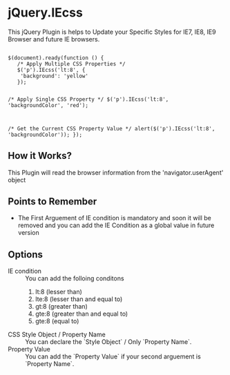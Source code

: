 jQuery.IEcss
============

This jQuery Plugin is helps to Update your Specific Styles for IE7, IE8, IE9 Browser and future IE browsers.

<code>
$(document).ready(function () {
   /* Apply Multiple CSS Properties */
   $('p').IEcss('lt:8', {
   	'background': 'yellow'
   });

   /* Apply Single CSS Property */
   $('p').IEcss('lt:8', 'backgroundColor', 'red');

   /* Get the Current CSS Property Value */
   alert($('p').IEcss('lt:8', 'backgroundColor'));
});
</code>

<h2>How it Works?</h2>
<p>This Plugin will read the browser information from the 'navigator.userAgent' object</p>

<h2>Points to Remember</h2>
<p>
<ul>
 <li>The First Arguement of IE condition is mandatory and soon it will be removed and you can add the IE Condition as a global value in future version</li>
</ul>
</p>

<h2>Options</h2>
<dl>
  <dt>IE condition</dt>
    <dd>You can add the folloing conditons
    <ol>
      <li>lt:8 (lesser than)</li>
      <li>lte:8 (lesser than and equal to)</li>
      <li>gt:8 (greater than)</li>
      <li>gte:8 (greater than and equal to)</li>
      <li>gte:8 (equal to)</li>
    </ol>
    </dd>
  <dt>CSS Style Object / Property Name</dt>
    <dd>You can declare the `Style Object` / Only `Property Name`.</dd>
  <dt>Property Value</dt>
    <dd>You can add the `Property Value` if your second arguement is `Property Name`.</dd>
</dl>
